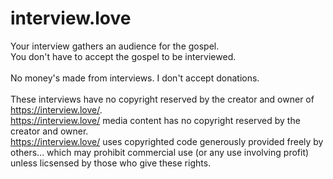 # interview.love

Your interview gathers an audience for the gospel. <br>
You don't have to accept the gospel to be interviewed. <br><br>
No money's made from interviews. I don't accept donations. <br><br>
These interviews have no copyright reserved by the creator and owner of https://interview.love/. <br>https://interview.love/ media content has no copyright reserved by the creator and owner. <br>
https://interview.love/ uses copyrighted code generously provided freely by others... which may prohibit commercial use (or any use involving profit) unless licsensed by those who give these rights.
